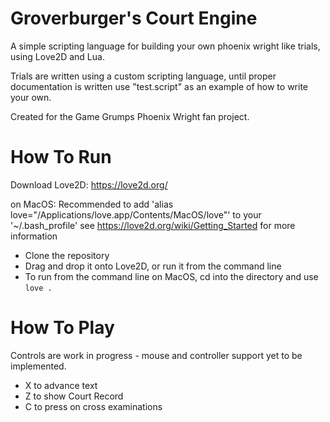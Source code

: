 # Groverburger's Court Engine
A simple scripting language for building your own phoenix wright like trials, using Love2D and Lua.

Trials are written using a custom scripting language, until proper documentation is written use "test.script" as an example of how to write your own.

Created for the Game Grumps Phoenix Wright fan project.

# How To Run
Download Love2D: https://love2d.org/

on MacOS:
    Recommended to add 'alias love="/Applications/love.app/Contents/MacOS/love"' to your '~/.bash_profile'
    see https://love2d.org/wiki/Getting_Started for more information


+ Clone the repository
+ Drag and drop it onto Love2D, or run it from the command line
+ To run from the command line on MacOS, cd into the directory and use `love .`

# How To Play
Controls are work in progress - mouse and controller support yet to be implemented.

+ X to advance text 
+ Z to show Court Record
+ C to press on cross examinations
